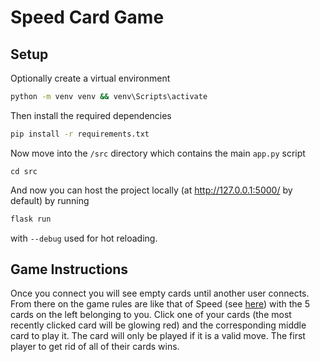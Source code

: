 # Speed Card Game

## Setup
Optionally create a virtual environment

```bash
python -m venv venv && venv\Scripts\activate
```

Then install the required dependencies

```bash
pip install -r requirements.txt
```

Now move into the `/src` directory which contains the main `app.py` script

```
cd src
```

And now you can host the project locally (at <http://127.0.0.1:5000/> by default) by running

```bash
flask run
```
with `--debug` used for hot reloading.

## Game Instructions
Once you connect you will see empty cards until another user connects. From there on the game
rules are like that of Speed (see [here](https://gathertogethergames.com/speed)) with the 5 cards on the left belonging to you.
Click one of your cards (the most recently clicked card will be glowing red) and the corresponding middle card to play it. 
The card will only be played if it is a valid move. The first player to get rid of all of their cards wins.